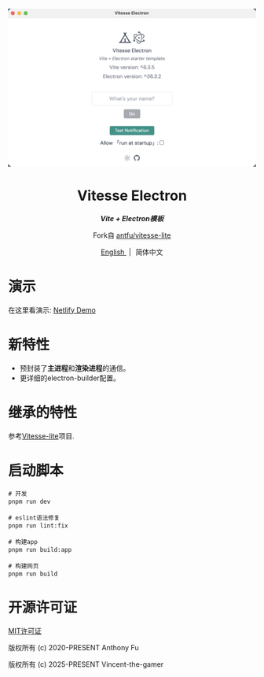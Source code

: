 <p align="center">
    <img src=".github/preview.png"/>
</p>

<h1 align="center">
    Vitesse Electron
</h1>

<p align="center">
    <b>
        <i>Vite + Electron模板</i>
    </b>
</p>

<p align="center">
    Fork自
    <a href="https://github.com/antfu/vitesse-lite" target="_blank">antfu/vitesse-lite</a>
</p>

<p align="center">
    <span>
    <a href="./README.md" target="_blank">
        English
    </a>
    </span>
    <span style="margin-inline: 5px;">|</span>
    <span>简体中文</span>
</p>

# 演示

在这里看演示: [Netlify Demo](https://vitesse-superslim.netlify.app/)

# 新特性
- 预封装了**主进程**和**渲染进程**的通信。
- 更详细的electron-builder配置。

# 继承的特性

参考[Vitesse-lite](https://github.com/antfu/vitesse-lite)项目.

# 启动脚本

```shell
# 开发
pnpm run dev

# eslint语法修复
pnpm run lint:fix

# 构建app
pnpm run build:app

# 构建网页
pnpm run build
```

# 开源许可证

[MIT许可证](./LICENSE)

版权所有 (c) 2020-PRESENT Anthony Fu

版权所有 (c) 2025-PRESENT Vincent-the-gamer
